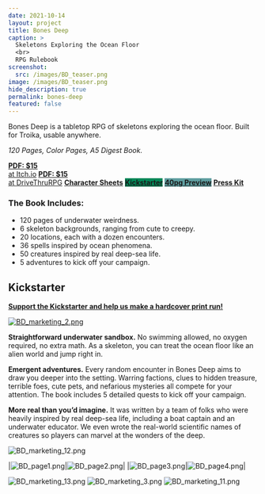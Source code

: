 ```yaml
---
date: 2021-10-14
layout: project
title: Bones Deep
caption: >
  Skeletons Exploring the Ocean Floor
  <br>
  RPG Rulebook
screenshot:
  src: /images/BD_teaser.png
image: /images/BD_teaser.png
hide_description: true
permalink: bones-deep
featured: false
---
```


<div class="shoppingCard">
  <p>Bones Deep is a tabletop RPG of skeletons exploring the ocean floor. Built for Troika, usable anywhere.</p>
  <p><i>120 Pages, Color Pages, A5 Digest Book.</i></p>
  <div class="shoppingButtons">
    <a target="_blank" href="https://davidschirduan.itch.io/bones-deep" class="btn shoppingButton itchBTN"><strong>PDF: $15</strong><br>at Itch.io</a>
    <a target="_blank" href="https://www.drivethrurpg.com/product/390667/Bones-Deep" class="btn shoppingButton dtrpgBTN"><strong>PDF: $15</strong><br>at DriveThruRPG</a>
    <a target="_blank" href="/files/BonesDeep_sheets.pdf" class="btn shoppingButton itchBTN"><strong>Character Sheets</strong></a>
    <a style="background-color: #028858;" target="_blank" href="https://www.kickstarter.com/projects/technicalgrimoire/bones-deep/" class="btn shoppingButton temperedBTN"><strong>Kickstarter</strong></a>
    <a style="background-color: cadetblue;" target="_blank" href="/files/BonesDeepPreview.pdf" class="btn shoppingButton itchBTN"><strong>40pg Preview</strong></a>
    <a target="_blank" href="https://docs.google.com/document/d/1XRg4Rl3vy1qpUEWn_le_2tL6xVP3w9enJqM4oJgITaQ/edit?usp=sharing" class="btn shoppingButton itchBTN"><strong>Press Kit</strong></a>
  </div>
</div>

### The Book Includes:

 - 120 pages of underwater weirdness.
 - 6 skeleton backgrounds, ranging from cute to creepy.
 - 20 locations, each with a dozen encounters.
 - 36 spells inspired by ocean phenomena.
 - 50 creatures inspired by real deep-sea life.
 - 5 adventures to kick off your campaign.
## Kickstarter

[**Support the Kickstarter and help us make a hardcover print run!**](https://www.kickstarter.com/projects/technicalgrimoire/bones-deep/)

[![BD_marketing_2.png](/images/BD_marketing_2.png)](https://www.kickstarter.com/projects/technicalgrimoire/bones-deep/)

**Straightforward underwater sandbox.** No swimming allowed, no oxygen required, no extra math. As a skeleton, you can treat the ocean floor like an alien world and jump right in.

**Emergent adventures.** Every random encounter in Bones Deep aims to draw you deeper into the setting. Warring factions, clues to hidden treasure, terrible foes, cute pets, and nefarious mysteries all compete for your attention. The book includes 5 detailed quests to kick off your campaign. 

**More real than you’d imagine.** It was written by a team of folks who were heavily inspired by real deep-sea life, including a boat captain and an underwater educator. We even wrote the real-world scientific names of creatures so players can marvel at the wonders of the deep.

![BD_marketing_12.png](/images/BD_marketing_12.png)


|![BD_page1.png](/images/BD_page1.png)|![BD_page2.png](/images/BD_page2.png)|
|![BD_page3.png](/images/BD_page3.png)|![BD_page4.png](/images/BD_page4.png)|

![BD_marketing_13.png](/images/BD_marketing_13.png)
![BD_marketing_3.png](/images/BD_marketing_3.png)
![BD_marketing_11.png](/images/BD_marketing_11.png)
